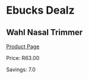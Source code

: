 
# Ebucks Dealz
## Wahl Nasal Trimmer
[Product Page](https://www.ebucks.com/web/shop/productSelected.do?prodId=994907173&catId=994900921)

Price: R63.00

Savings: 7.0


	